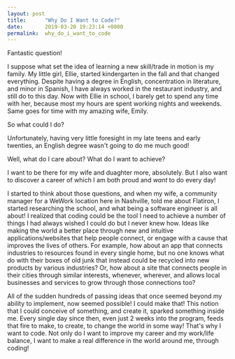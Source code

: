 ```yaml
---
layout: post
title:      "Why Do I Want to Code?"
date:       2019-03-20 19:23:14 +0000
permalink:  why_do_i_want_to_code
---
```



Fantastic question! 

I suppose what set the idea of learning a new skill/trade in motion is my family. My little girl, Ellie, started kindergarten in the fall and that changed everything. Despite having a degree in English, concentration in literature, and minor in Spanish, I have always worked in the restaurant industry, and still do to this day. Now with Ellie in school, I barely get to spend any time with her, because most my hours are spent working nights and weekends. Same goes for time with my amazing wife, Emily. 

So what could I do?

Unfortunately, having very little foresight in my late teens and early twenties, an English degree wasn't going to do me much good! 

Well, what do I care about? What do I want to achieve? 

I want to be there for my wife and duaghter more, absolutely. But I also want to discover a career of which I am both proud and *want* to do every day!

I started to think about those questions, and when my wife, a community manager for a WeWork location here in Nashville, told me about Flatiron, I started researching the school, and what being a software engineer is all about! I realized that coding could be the tool I need to achieve a number of things I had always wished I could do but I never knew how. Ideas like making the world a better place through new and intuitive applications/websites that help people connect, or engage with a cause that improves the lives of others. For example, how about an app that connects industries to resources found in every single home, but no one knows what do with their boxes of old junk that instead could be recycled into new products by various industries? Or, how about a site that connects people in their cities through similar interests, whenever, wherever, and allows local businesses and services to grow through those connections too?

All of the sudden hundreds of passing ideas that once seemed beyond my ability to implement, now seemed possible! I could make that! This notion that I could conceive of something, and create it, sparked something inside me. Every single day since then, even just 2 weeks into the program, feeds that fire to make, to create, to change the world in some way! That's why I want to code. Not only do I want to improve my career and my work/life balance, I want to make a real difference in the world around me, through coding!
